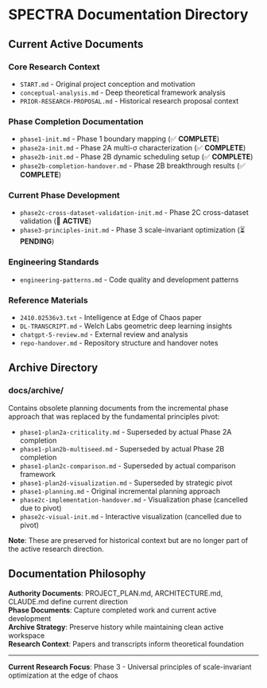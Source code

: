 # SPECTRA Documentation Directory

## Current Active Documents

### **Core Research Context**
- `START.md` - Original project conception and motivation
- `conceptual-analysis.md` - Deep theoretical framework analysis  
- `PRIOR-RESEARCH-PROPOSAL.md` - Historical research proposal context

### **Phase Completion Documentation**
- `phase1-init.md` - Phase 1 boundary mapping (✅ **COMPLETE**)
- `phase2a-init.md` - Phase 2A multi-σ characterization (✅ **COMPLETE**)
- `phase2b-init.md` - Phase 2B dynamic scheduling setup (✅ **COMPLETE**)
- `phase2b-completion-handover.md` - Phase 2B breakthrough results (✅ **COMPLETE**)

### **Current Phase Development**  
- `phase2c-cross-dataset-validation-init.md` - Phase 2C cross-dataset validation (🔄 **ACTIVE**)
- `phase3-principles-init.md` - Phase 3 scale-invariant optimization (⏳ **PENDING**)

### **Engineering Standards**
- `engineering-patterns.md` - Code quality and development patterns

### **Reference Materials**
- `2410.02536v3.txt` - Intelligence at Edge of Chaos paper
- `DL-TRANSCRIPT.md` - Welch Labs geometric deep learning insights
- `chatgpt-5-review.md` - External review and analysis
- `repo-handover.md` - Repository structure and handover notes

## Archive Directory

### **docs/archive/**
Contains obsolete planning documents from the incremental phase approach that was replaced by the fundamental principles pivot:

- `phase1-plan2a-criticality.md` - Superseded by actual Phase 2A completion
- `phase1-plan2b-multiseed.md` - Superseded by actual Phase 2B completion  
- `phase1-plan2c-comparison.md` - Superseded by actual comparison framework
- `phase1-plan2d-visualization.md` - Superseded by strategic pivot
- `phase1-planning.md` - Original incremental planning approach
- `phase2c-implementation-handover.md` - Visualization phase (cancelled due to pivot)
- `phase2c-visual-init.md` - Interactive visualization (cancelled due to pivot)

**Note**: These are preserved for historical context but are no longer part of the active research direction.

## Documentation Philosophy

**Authority Documents**: PROJECT_PLAN.md, ARCHITECTURE.md, CLAUDE.md define current direction  
**Phase Documents**: Capture completed work and current active development  
**Archive Strategy**: Preserve history while maintaining clean active workspace  
**Research Context**: Papers and transcripts inform theoretical foundation

---

**Current Research Focus**: Phase 3 - Universal principles of scale-invariant optimization at the edge of chaos